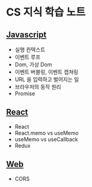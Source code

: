 # CS 지식 학습 노트

## [Javascript](https://github.com/okdol1/CS-Notes/tree/main/Javascript)
- 실행 컨텍스트
- 이벤트 루프
- Dom, 가상 Dom
- 이벤트 버블링, 이벤트 캡쳐링
- URL 을 입력하고 벌어지는 일
- 브라우저의 동작 원리
- Promise

## [React](https://github.com/okdol1/CS-Notes/tree/main/React)
- React
- React.memo vs useMemo
- useMemo vs useCallback
- Redux

## [Web](https://github.com/okdol1/CS-Notes/tree/main/Web)
- CORS